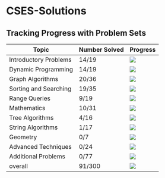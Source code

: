 # CSES-Solutions

## Tracking Progress with Problem Sets

| Topic         | Number Solved | Progress                                  |
|-----------------------|---------------|-------------------------------------------|
| Introductory Problems | 14/19 | ![](https://geps.dev/progress/73) |
| Dynamic Programming | 14/19 | ![](https://geps.dev/progress/73) |
| Graph Algorithms | 20/36 | ![](https://geps.dev/progress/55) |
| Sorting and Searching | 19/35 | ![](https://geps.dev/progress/54) |
| Range Queries | 9/19 | ![](https://geps.dev/progress/47) |
| Mathematics | 10/31 | ![](https://geps.dev/progress/32) |
| Tree Algorithms | 4/16 | ![](https://geps.dev/progress/25) |
| String Algorithms | 1/17 | ![](https://geps.dev/progress/5) |
| Geometry | 0/7 | ![](https://geps.dev/progress/0) |
| Advanced Techniques | 0/24 | ![](https://geps.dev/progress/0) |
| Additional Problems | 0/77 | ![](https://geps.dev/progress/0) |
| overall               | 91/300 | ![](https://geps.dev/progress/30) |

